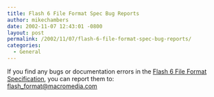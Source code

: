 ```yaml
---
title: Flash 6 File Format Spec Bug Reports
author: mikechambers
date: 2002-11-07 12:43:01 -0800
layout: post
permalink: /2002/11/07/flash-6-file-format-spec-bug-reports/
categories:
  - General
---
```



If you find any bugs or documentation errors in the [Flash 6 File Format Specification][1], you can report them to:  
<flash_format@macromedia.com>

 [1]: http://radio.weblogs.com/0106797/2002/10/25.html#a318